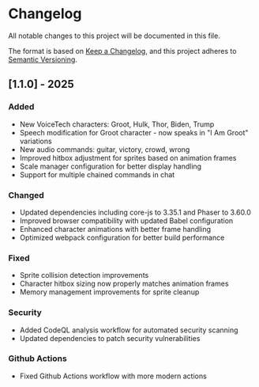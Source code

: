 # Changelog
All notable changes to this project will be documented in this file.

The format is based on [Keep a Changelog](https://keepachangelog.com/en/1.0.0/),
and this project adheres to [Semantic Versioning](https://semver.org/spec/v2.0.0.html).

## [1.1.0] - 2025
### Added
- New VoiceTech characters: Groot, Hulk, Thor, Biden, Trump
- Speech modification for Groot character - now speaks in "I Am Groot" variations
- New audio commands: guitar, victory, crowd, wrong
- Improved hitbox adjustment for sprites based on animation frames
- Scale manager configuration for better display handling
- Support for multiple chained commands in chat

### Changed
- Updated dependencies including core-js to 3.35.1 and Phaser to 3.60.0
- Improved browser compatibility with updated Babel configuration
- Enhanced character animations with better frame handling
- Optimized webpack configuration for better build performance

### Fixed
- Sprite collision detection improvements
- Character hitbox sizing now properly matches animation frames
- Memory management improvements for sprite cleanup

### Security
- Added CodeQL analysis workflow for automated security scanning
- Updated dependencies to patch security vulnerabilities 

### Github Actions
- Fixed Github Actions workflow with more modern actions
